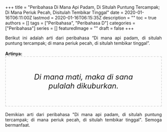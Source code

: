 +++
title = "Peribahasa Di Mana Api Padam, Di Situlah Puntung Tercampak; Di Mana Periuk Pecah, Disitulah Tembikar Tinggal"
date = 2020-01-16T06:11:00Z
lastmod = 2020-01-16T06:15:35Z
description = ""
toc = true
authors = []
tags = ["Peribahasa", "Peribahasa D"]
categories = ["Peribahasa"]
series = []
featuredImage = ""
draft = false
+++

<div dir="ltr" style="text-align: left;" trbidi="on"><div style="text-align: justify;">Berikut ini adalah arti dari peribahasa “Di mana api padam, di situlah puntung tercampak; di mana periuk pecah, di situlah tembikar tinggal”.</div><br /><div style="text-align: justify;"><b>Artinya:</b></div><div style="border: 2px dashed #ddd; font-size: 24px; height: auto; margin: 0 auto; padding: 50px; text-align: center; width: auto;"><i>Di mana mati, maka di sana pulalah dikuburkan.</i></div><br /><div style="text-align: justify;">Demikian arti dari peribahasa "Di mana api padam, di situlah puntung tercampak; di mana periuk pecah, di situlah tembikar tinggal". Semoga bermanfaat.</div></div>
